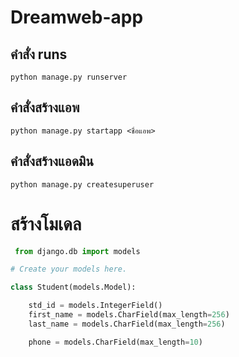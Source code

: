 # Dreamweb-app

## คำสั่ง runs
    python manage.py runserver

## คำสั่งสร้างแอพ
    python manage.py startapp <ชื่อแอพ>

## คำสั่งสร้างแอดมิน
    python manage.py createsuperuser



# สร้างโมเดล
```python
 from django.db import models

# Create your models here.

class Student(models.Model):

    std_id = models.IntegerField()
    first_name = models.CharField(max_length=256)
    last_name = models.CharField(max_length=256)

    phone = models.CharField(max_length=10)



```